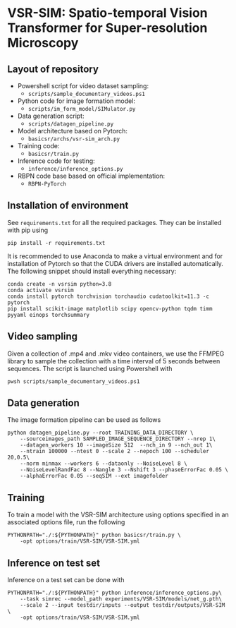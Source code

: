 # VSR-SIM: Spatio-temporal Vision Transformer for Super-resolution Microscopy

## Layout of repository

- Powershell script for video dataset sampling:
    - `scripts/sample_documentary_videos.ps1`
- Python code for image formation model:
    - `scripts/im_form_model/SIMulator.py`
- Data generation script:
    - `scripts/datagen_pipeline.py`
- Model architecture based on Pytorch:
    - `basicsr/archs/vsr-sim_arch.py`
- Training code:
    - `basicsr/train.py`
- Inference code for testing:
    - `inference/inference_options.py`
- RBPN code base based on official implementation:
    - `RBPN-PyTorch`

## Installation of environment 
See `requirements.txt` for all the required packages. They can be installed with pip using
```
pip install -r requirements.txt
```
It is recommended to use Anaconda to make a virtual environment and for installation of Pytorch so that the CUDA drivers are installed automatically. The following snippet should install everything necessary:  
```
conda create -n vsrsim python=3.8
conda activate vsrsim
conda install pytorch torchvision torchaudio cudatoolkit=11.3 -c pytorch
pip install scikit-image matplotlib scipy opencv-python tqdm timm pyyaml einops torchsummary
```

## Video sampling

Given a collection of .mp4 and .mkv video containers, we use the FFMPEG library to sample the collection with a time interval of 5 seconds between sequences. The script is launched using Powershell with

```
pwsh scripts/sample_documentary_videos.ps1
```


## Data generation
The image formation pipeline can be used as follows
```
python datagen_pipeline.py --root TRAINING_DATA_DIRECTORY \
    --sourceimages_path SAMPLED_IMAGE_SEQUENCE_DIRECTORY --nrep 1\
    --datagen_workers 10 --imageSize 512  --nch_in 9 --nch_out 1\
    --ntrain 100000 --ntest 0 --scale 2 --nepoch 100 --scheduler 20,0.5\
    --norm minmax --workers 6 --dataonly --NoiseLevel 8 \
    --NoiseLevelRandFac 8 --Nangle 3 --Nshift 3 --phaseErrorFac 0.05 \
    --alphaErrorFac 0.05 --seqSIM --ext imagefolder
```


## Training
To train a model with the VSR-SIM architecture using options specified in an associated options file, run the following
```
PYTHONPATH="./:${PYTHONPATH}" python basicsr/train.py \
    -opt options/train/VSR-SIM/VSR-SIM.yml
```

## Inference on test set
Inference on a test set can be done with
```
PYTHONPATH="./:${PYTHONPATH}" python inference/inference_options.py\
    --task simrec --model_path experiments/VSR-SIM/models/net_g.pth\
    --scale 2 --input testdir/inputs --output testdir/outputs/VSR-SIM \
    -opt options/train/VSR-SIM/VSR-SIM.yml
```
